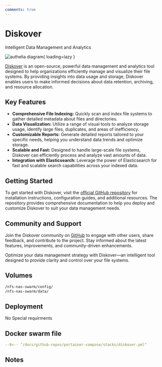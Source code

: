 ```yaml
---
comments: true
---
```


# Diskover

Intelligent Data Management and Analytics

![authelia diagram](/assets/diagrams/authelia.png){ loading=lazy }

[Diskover](https://github.com/shirosaidev/diskover) is an open-source, powerful data management and analytics tool designed to help organizations efficiently manage and visualize their file systems. By providing insights into data usage and storage, Diskover enables users to make informed decisions about data retention, archiving, and resource allocation.

## Key Features

- **Comprehensive File Indexing:** Quickly scan and index file systems to gather detailed metadata about files and directories.
- **Data Visualization:** Utilize a range of visual tools to analyze storage usage, identify large files, duplicates, and areas of inefficiency.
- **Customizable Reports:** Generate detailed reports tailored to your specific needs, helping you understand data trends and optimize storage.
- **Scalable and Fast:** Designed to handle large-scale file systems, Diskover can efficiently process and analyze vast amounts of data.
- **Integration with Elasticsearch:** Leverage the power of Elasticsearch for fast and scalable search capabilities across your indexed data.

## Getting Started

To get started with Diskover, visit the [official GitHub repository](https://github.com/shirosaidev/diskover) for installation instructions, configuration guides, and additional resources. The repository provides comprehensive documentation to help you deploy and customize Diskover to suit your data management needs.

## Community and Support

Join the Diskover community on [GitHub](https://github.com/shirosaidev/diskover) to engage with other users, share feedback, and contribute to the project. Stay informed about the latest features, improvements, and community-driven enhancements.

Optimize your data management strategy with Diskover—an intelligent tool designed to provide clarity and control over your file systems.


## Volumes

```bash
/nfs-nas-swarm/config/
/nfs-nas-swarm/data/
```

## Deployment
No Special requirments

## Docker swarm file
``` yaml linenums="1" 
--8<-- "/docs/github-repos/portainer-compose/stacks/diskover.yml"
```

## Notes

